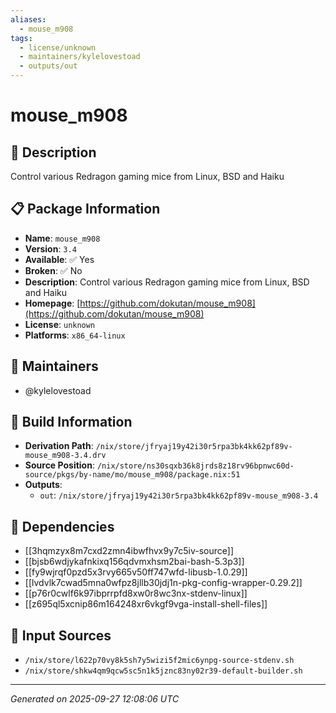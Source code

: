```yaml
---
aliases:
  - mouse_m908
tags:
  - license/unknown
  - maintainers/kylelovestoad
  - outputs/out
---
```


# mouse_m908

## 📝 Description

Control various Redragon gaming mice from Linux, BSD and Haiku

## 📋 Package Information

- **Name**: `mouse_m908`
- **Version**: `3.4`
- **Available**: ✅ Yes
- **Broken**: ✅ No
- **Description**: Control various Redragon gaming mice from Linux, BSD and Haiku
- **Homepage**: [https://github.com/dokutan/mouse_m908](https://github.com/dokutan/mouse_m908)
- **License**: `unknown`
- **Platforms**: `x86_64-linux`
## 👥 Maintainers

- @kylelovestoad


## 🔧 Build Information

- **Derivation Path**: `/nix/store/jfryaj19y42i30r5rpa3bk4kk62pf89v-mouse_m908-3.4.drv`
- **Source Position**: `/nix/store/ns30sqxb36k8jrds8z18rv96bpnwc60d-source/pkgs/by-name/mo/mouse_m908/package.nix:51`
- **Outputs**:
  - `out`:  `/nix/store/jfryaj19y42i30r5rpa3bk4kk62pf89v-mouse_m908-3.4`

## 🔗 Dependencies

- [[3hqmzyx8m7cxd2zmn4ibwfhvx9y7c5iv-source]]
- [[bjsb6wdjykafnkixq156qdvmxhsm2bai-bash-5.3p3]]
- [[fy9wjrqf0pzd5x3rvy665v50ff747wfd-libusb-1.0.29]]
- [[lvdvlk7cwad5mna0wfpz8jllb30jdj1n-pkg-config-wrapper-0.29.2]]
- [[p76r0cwlf6k97ibprrpfd8xw0r8wc3nx-stdenv-linux]]
- [[z695ql5xcnip86m164248xr6vkgf9vga-install-shell-files]]

## 📁 Input Sources

- `/nix/store/l622p70vy8k5sh7y5wizi5f2mic6ynpg-source-stdenv.sh`
- `/nix/store/shkw4qm9qcw5sc5n1k5jznc83ny02r39-default-builder.sh`

---
*Generated on 2025-09-27 12:08:06 UTC*
